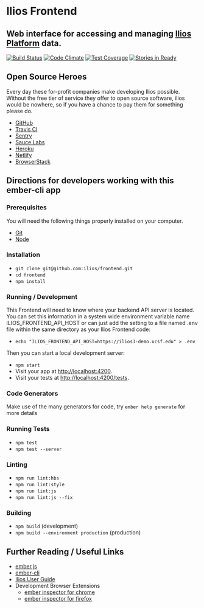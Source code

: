 # Ilios Frontend
## Web interface for accessing and managing [Ilios Platform](https://github.com/ilios/ilios) data.

[![Build Status](https://travis-ci.org/ilios/frontend.svg?branch=master)](https://travis-ci.org/ilios/frontend)
[![Code Climate](https://codeclimate.com/github/ilios/frontend/badges/gpa.svg)](https://codeclimate.com/github/ilios/frontend)
[![Test Coverage](https://codeclimate.com/github/ilios/frontend/badges/coverage.svg)](https://codeclimate.com/github/ilios/frontend/coverage)
[![Stories in Ready](https://badge.waffle.io/ilios/frontend.png?label=ready&title=Ready)](https://waffle.io/ilios/frontend)

## Open Source Heroes

Every day these for-profit companies make developing Ilios possible.  Without the free tier of service they offer to
open source software, ilios would be nowhere, so if you have a chance to pay them for something please do.

- [GitHub](https://github.com)
- [Travis CI](https://travis-ci.org/)  
- [Sentry](https://sentry.io/for/open-source/)
- [Sauce Labs](https://saucelabs.com/)
- [Heroku](https://www.heroku.com)
- [Netlify](https://www.netlify.com)
- [BrowserStack](https://www.browserstack.com)

## Directions for developers working with this ember-cli app

### Prerequisites

You will need the following things properly installed on your computer.

* [Git](https://git-scm.com/)
* [Node](https://nodejs.org/)

### Installation

* `git clone git@github.com:ilios/frontend.git`
* `cd frontend`
* `npm install`

### Running / Development

This Frontend will need to know where your backend API server is located. 
You can set this information in a system wide environment variable name ILIOS_FRONTEND_API_HOST 
or can just add the setting to a file named .env file 
within the same directory as your Ilios Frontend code:

* `echo "ILIOS_FRONTEND_API_HOST=https://ilios3-demo.ucsf.edu" > .env`

Then you can start a local development server:

* `npm start`
* Visit your app at [http://localhost:4200](http://localhost:4200).
* Visit your tests at [http://localhost:4200/tests](http://localhost:4200/tests).

### Code Generators

Make use of the many generators for code, try `ember help generate` for more details

### Running Tests

* `npm test`
* `npm test --server`

### Linting

* `npm run lint:hbs`
* `npm run lint:style`
* `npm run lint:js`
* `npm run lint:js --fix`

### Building

* `npm build` (development)
* `npm build --environment production` (production)

## Further Reading / Useful Links

* [ember.js](https://emberjs.com/)
* [ember-cli](https://ember-cli.com/)
* [Ilios User Guide](https://www.gitbook.com/book/iliosproject/ilios-user-guide/details)
* Development Browser Extensions
  * [ember inspector for chrome](https://chrome.google.com/webstore/detail/ember-inspector/bmdblncegkenkacieihfhpjfppoconhi)
  * [ember inspector for firefox](https://addons.mozilla.org/en-US/firefox/addon/ember-inspector/)
